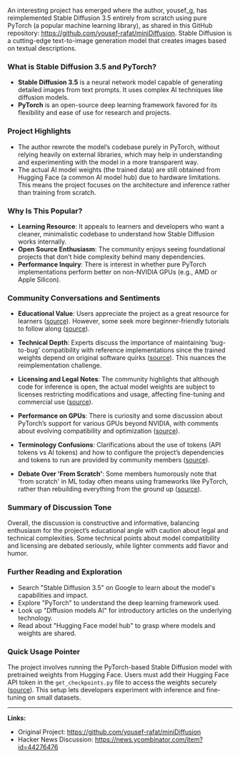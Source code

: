 An interesting project has emerged where the author, yousef_g, has reimplemented Stable Diffusion 3.5 entirely from scratch using pure PyTorch (a popular machine learning library), as shared in this GitHub repository: https://github.com/yousef-rafat/miniDiffusion. Stable Diffusion is a cutting-edge text-to-image generation model that creates images based on textual descriptions.

### What is Stable Diffusion 3.5 and PyTorch?
- **Stable Diffusion 3.5** is a neural network model capable of generating detailed images from text prompts. It uses complex AI techniques like diffusion models.
- **PyTorch** is an open-source deep learning framework favored for its flexibility and ease of use for research and projects.

### Project Highlights
- The author rewrote the model’s codebase purely in PyTorch, without relying heavily on external libraries, which may help in understanding and experimenting with the model in a more transparent way.
- The actual AI model weights (the trained data) are still obtained from Hugging Face (a common AI model hub) due to hardware limitations. This means the project focuses on the architecture and inference rather than training from scratch.

### Why Is This Popular?
- **Learning Resource**: It appeals to learners and developers who want a cleaner, minimalistic codebase to understand how Stable Diffusion works internally.
- **Open Source Enthusiasm**: The community enjoys seeing foundational projects that don’t hide complexity behind many dependencies.
- **Performance Inquiry**: There is interest in whether pure PyTorch implementations perform better on non-NVIDIA GPUs (e.g., AMD or Apple Silicon).

### Community Conversations and Sentiments
- **Educational Value**: Users appreciate the project as a great resource for learners ([source](https://news.ycombinator.com/item?id=44276649)). However, some seek more beginner-friendly tutorials to follow along ([source](https://news.ycombinator.com/item?id=44276649)).

- **Technical Depth**: Experts discuss the importance of maintaining 'bug-to-bug' compatibility with reference implementations since the trained weights depend on original software quirks ([source](https://news.ycombinator.com/item?id=44277721)). This nuances the reimplementation challenge.

- **Licensing and Legal Notes**: The community highlights that although code for inference is open, the actual model weights are subject to licenses restricting modifications and usage, affecting fine-tuning and commercial use ([source](https://news.ycombinator.com/item?id=44278459)).

- **Performance on GPUs**: There is curiosity and some discussion about PyTorch’s support for various GPUs beyond NVIDIA, with comments about evolving compatibility and optimization ([source](https://news.ycombinator.com/item?id=44278976)).

- **Terminology Confusions**: Clarifications about the use of tokens (API tokens vs AI tokens) and how to configure the project’s dependencies and tokens to run are provided by community members ([source](https://news.ycombinator.com/item?id=44276844)).

- **Debate Over 'From Scratch'**: Some members humorously note that 'from scratch' in ML today often means using frameworks like PyTorch, rather than rebuilding everything from the ground up ([source](https://news.ycombinator.com/item?id=44277357)).

### Summary of Discussion Tone
Overall, the discussion is constructive and informative, balancing enthusiasm for the project’s educational angle with caution about legal and technical complexities. Some technical points about model compatibility and licensing are debated seriously, while lighter comments add flavor and humor.

### Further Reading and Exploration
- Search "Stable Diffusion 3.5" on Google to learn about the model's capabilities and impact.
- Explore "PyTorch" to understand the deep learning framework used.
- Look up "Diffusion models AI" for introductory articles on the underlying technology.
- Read about "Hugging Face model hub" to grasp where models and weights are shared.

### Quick Usage Pointer
The project involves running the PyTorch-based Stable Diffusion model with pretrained weights from Hugging Face. Users must add their Hugging Face API token in the `get_checkpoints.py` file to access the weights securely ([source](https://news.ycombinator.com/item?id=44276844)). This setup lets developers experiment with inference and fine-tuning on small datasets.

---

**Links:**
- Original Project: https://github.com/yousef-rafat/miniDiffusion
- Hacker News Discussion: https://news.ycombinator.com/item?id=44276476